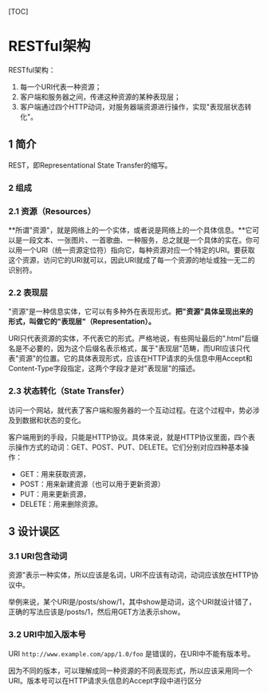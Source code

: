 [TOC]

# RESTful架构

RESTful架构：

1. 每一个URI代表一种资源；
2. 客户端和服务器之间，传递这种资源的某种表现层；
3. 客户端通过四个HTTP动词，对服务器端资源进行操作，实现"表现层状态转化"。

## 1 简介

REST，即Representational State Transfer的缩写。

### 2 组成

### 2.1 资源（Resources）

**所谓"资源"，就是网络上的一个实体，或者说是网络上的一个具体信息。**它可以是一段文本、一张图片、一首歌曲、一种服务，总之就是一个具体的实在。你可以用一个URI（统一资源定位符）指向它，每种资源对应一个特定的URI。要获取这个资源，访问它的URI就可以，因此URI就成了每一个资源的地址或独一无二的识别符。

### 2.2 表现层

"资源"是一种信息实体，它可以有多种外在表现形式。**把"资源"具体呈现出来的形式，叫做它的"表现层"（Representation）。**

URI只代表资源的实体，不代表它的形式。严格地说，有些网址最后的".html"后缀名是不必要的，因为这个后缀名表示格式，属于"表现层"范畴，而URI应该只代表"资源"的位置。它的具体表现形式，应该在HTTP请求的头信息中用Accept和Content-Type字段指定，这两个字段才是对"表现层"的描述。

### 2.3 状态转化（State Transfer）

访问一个网站，就代表了客户端和服务器的一个互动过程。在这个过程中，势必涉及到数据和状态的变化。

客户端用到的手段，只能是HTTP协议。具体来说，就是HTTP协议里面，四个表示操作方式的动词：GET、POST、PUT、DELETE。它们分别对应四种基本操作：

- GET：用来获取资源，
- POST：用来新建资源（也可以用于更新资源）
- PUT：用来更新资源，
- DELETE：用来删除资源。

## 3 设计误区

### 3.1 URI包含动词

资源"表示一种实体，所以应该是名词，URI不应该有动词，动词应该放在HTTP协议中。

举例来说，某个URI是/posts/show/1，其中show是动词，这个URI就设计错了，正确的写法应该是/posts/1，然后用GET方法表示show。

### 3.2  URI中加入版本号

URI `http://www.example.com/app/1.0/foo` 是错误的，在URI中不能有版本号。

因为不同的版本，可以理解成同一种资源的不同表现形式，所以应该采用同一个URI。版本号可以在HTTP请求头信息的Accept字段中进行区分